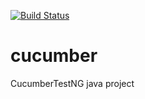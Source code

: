 [![Build Status](https://travis-ci.org/baraneetharan/cucumber.svg?branch=master)](https://travis-ci.org/baraneetharan/cucumber)

# cucumber
CucumberTestNG java project
